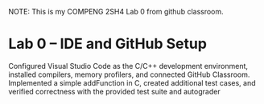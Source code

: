NOTE: This is my COMPENG 2SH4 Lab 0 from github classroom.
# Lab 0 – IDE and GitHub Setup

Configured Visual Studio Code as the C/C++ development environment, installed compilers, memory profilers, and connected GitHub Classroom. Implemented a simple addFunction in C, created additional test cases, and verified correctness with the provided test suite and autograder
